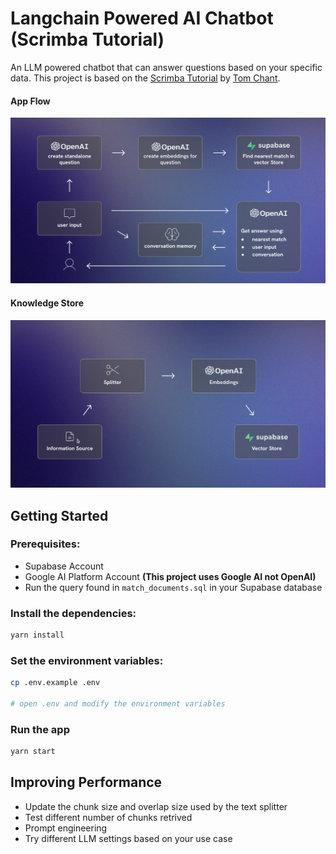 # Langchain Powered AI Chatbot (Scrimba Tutorial)

An LLM powered chatbot that can answer questions based on your specific data.
This project is based on the [Scrimba Tutorial](https://v2.scrimba.com/the-official-langchainjs-course-c02t) by [Tom Chant](https://v2.scrimba.com/@DoubleNemesis).

#### App Flow

![App Flow](./assets/app-flow.png)

#### Knowledge Store

![Knowledge Store](./assets/knowledge-store.png)

## Getting Started

### Prerequisites:

- Supabase Account
- Google AI Platform Account **(This project uses Google AI not OpenAI)**
- Run the query found in `match_documents.sql` in your Supabase database

### Install the dependencies:

```bash
yarn install
```

### Set the environment variables:

```bash
cp .env.example .env

# open .env and modify the environment variables
```

### Run the app

```bash
yarn start
```

## Improving Performance

- Update the chunk size and overlap size used by the text splitter
- Test different number of chunks retrived
- Prompt engineering
- Try different LLM settings based on your use case
